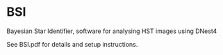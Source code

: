 # BSI
Bayesian Star Identifier, software for analysing HST images using DNest4

See BSI.pdf for details and setup instructions.

